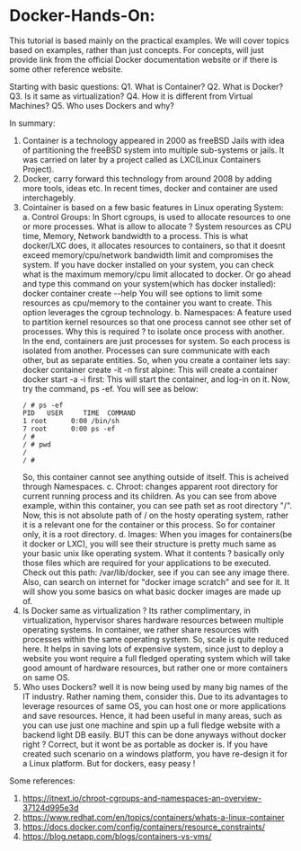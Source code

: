 # Docker-Hands-On:

This tutorial is based mainly on the practical examples. We will cover topics based on examples, rather than just concepts. For concepts, will just provide link from the
official Docker documentation website or if there is some other reference website.

Starting with basic questions:
Q1. What is Container?
Q2. What is Docker?
Q3. Is it same as virtualization?
Q4. How it is different from Virtual Machines?
Q5. Who uses Dockers and why?

In summary:

1. Container is a technology appeared in 2000 as freeBSD Jails with idea of partitioning the freeBSD system into multiple sub-systems or jails. It was carried on later by a project called as LXC(Linux Containers Project).
2. Docker, carry forward this technology from around 2008 by adding more tools, ideas etc. In recent times, docker and container are used interchagebly.
3. Cointainer is based on a few basic features in Linux operating System:
    a. Control Groups:
    In Short cgroups, is used to allocate resources to one or more processes. What is allow to allocate ? System resources as CPU time, Memory, Network bandwidth to a process. 
    This is what docker/LXC does, it allocates resources to containers, so that it doesnt exceed memory/cpu/network bandwidth limit and compromises the system. If you have docker installed on your system,
    you can check what is the maximum memory/cpu limit allocated to docker. Or go ahead and type this command on your system(which has docker installed):
    docker container create --help
    You will see options to limit some resources as cpu/memory to the container you want to create. This option leverages the cgroup technology.
    b. Namespaces:
    A feature used to partition kernel resources so that one process cannot see other set of processes. Why this is required ? to isolate once process with another. In the end, containers are just processes for system. So each process is isolated from another. Processes can sure communicate with each other, but as separate entities. So, when you create a container lets say:
    docker container create -it -n first  alpine: This will create a container
    docker start -a -i first: This will start the container, and log-in on it. Now, try the command, ps -ef. You will see as below:
    ```
    / # ps -ef
    PID   USER     TIME  COMMAND
    1 root      0:00 /bin/sh
    7 root      0:00 ps -ef
    / # 
    / # pwd
    /
    / # 
    ```
    So, this container cannot see anything outside of itself. This is acheived through Namespaces.
    c. Chroot:
    changes apparent root directory for current running process and its children. As you can see from above example, within this container, you can see path set as root directory "/". Now, this is not absolute path of / on the
    hosty operating system, rather it is a relevant one for the container or this process. So for container only, it is a root directory.
    d. Images:
    When you images for containers(be it docker or LXC), you will see their structure is pretty much same as your basic unix like operating system. What it contents ? basically only those files which are required for your applications to be executed. Check out this path: /var/lib/docker, see if you can see any image there. Also, can search on internet for "docker image scratch" and see for it. It will show you some basics on what basic docker images are made up of.
4. Is Docker same as virtualization ? Its rather complimentary, in virtualization, hypervisor shares hardware resources between multiple operating systems. In container, we rather share resources with processes within the same operating system. So, scale is quite reduced here. It helps in saving lots of expensive system, since just to deploy a website you wont require a full fledged operating system which will take good amount of hardware resources, but rather one or more containers on same OS. 
5. Who uses Dockers? well it is now being used by many big names of the IT industry. Rather naming them, consider this. Due to its advantages to leverage resources of same OS, you can host one or more applications
    and save resources. Hence, it had been useful in many areas, such as you can use just one machine and spin up a full fledge website with a backend light DB easily. BUT this can be done anyways without docker right ? Correct, but it wont be as portable as docker is. If you have created such scenario on a windows platform, you have re-design it for a Linux platform. But for dockers, easy peasy !


Some references:

1. https://itnext.io/chroot-cgroups-and-namespaces-an-overview-37124d995e3d
2. https://www.redhat.com/en/topics/containers/whats-a-linux-container
3. https://docs.docker.com/config/containers/resource_constraints/
4. https://blog.netapp.com/blogs/containers-vs-vms/
